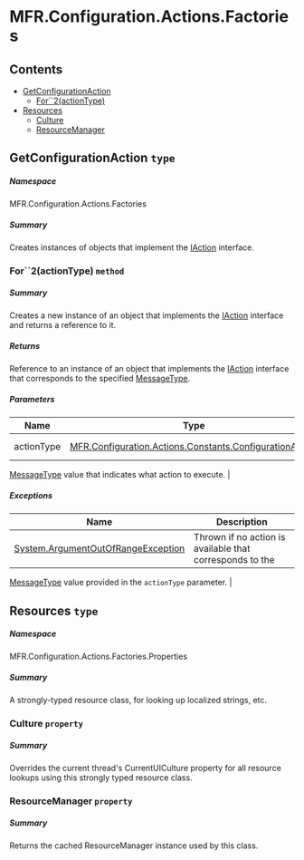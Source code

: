 <a name='assembly'></a>
# MFR.Configuration.Actions.Factories

## Contents

- [GetConfigurationAction](#T-MFR-Objects-Configuration-Actions-Factories-GetConfigurationAction 'MFR.Configuration.Actions.Factories.GetConfigurationAction')
  - [For\`\`2(actionType)](#M-MFR-Objects-Configuration-Actions-Factories-GetConfigurationAction-For``2-MFR-Objects-Configuration-Actions-Constants-ConfigurationAction- 'MFR.Configuration.Actions.Factories.GetConfigurationAction.For``2(MFR.Configuration.Actions.Constants.ConfigurationAction)')
- [Resources](#T-MFR-Objects-Configuration-Actions-Factories-Properties-Resources 'MFR.Configuration.Actions.Factories.Properties.Resources')
  - [Culture](#P-MFR-Objects-Configuration-Actions-Factories-Properties-Resources-Culture 'MFR.Configuration.Actions.Factories.Properties.Resources.Culture')
  - [ResourceManager](#P-MFR-Objects-Configuration-Actions-Factories-Properties-Resources-ResourceManager 'MFR.Configuration.Actions.Factories.Properties.Resources.ResourceManager')

<a name='T-MFR-Objects-Configuration-Actions-Factories-GetConfigurationAction'></a>
## GetConfigurationAction `type`

##### Namespace

MFR.Configuration.Actions.Factories

##### Summary

Creates instances of objects that implement the
[IAction](#T-MFR-Objects-IAction 'MFR.IAction')
interface.

<a name='M-MFR-Objects-Configuration-Actions-Factories-GetConfigurationAction-For``2-MFR-Objects-Configuration-Actions-Constants-ConfigurationAction-'></a>
### For\`\`2(actionType) `method`

##### Summary

Creates a new instance of an object that implements the
[IAction](#T-MFR-Objects-IAction 'MFR.IAction')
interface and returns a reference to it.

##### Returns

Reference to an instance of an object that implements the
[IAction](#T-MFR-Objects-Messages-Actions-Interfaces-IAction 'MFR.Messages.Actions.Interfaces.IAction')
interface
that corresponds to the specified
[MessageType](#T-MFR-Objects-Messages-Constants-MessageType 'MFR.Messages.Constants.MessageType').

##### Parameters

| Name | Type | Description |
| ---- | ---- | ----------- |
| actionType | [MFR.Configuration.Actions.Constants.ConfigurationAction](#T-MFR-Objects-Configuration-Actions-Constants-ConfigurationAction 'MFR.Configuration.Actions.Constants.ConfigurationAction') | (Required.) A
[MessageType](#T-MFR-Objects-Messages-Constants-MessageType 'MFR.Messages.Constants.MessageType')
value that
indicates what action to execute. |

##### Exceptions

| Name | Description |
| ---- | ----------- |
| [System.ArgumentOutOfRangeException](http://msdn.microsoft.com/query/dev14.query?appId=Dev14IDEF1&l=EN-US&k=k:System.ArgumentOutOfRangeException 'System.ArgumentOutOfRangeException') | Thrown if no action is available that corresponds to the
[MessageType](#T-MFR-Objects-Messages-Constants-MessageType 'MFR.Messages.Constants.MessageType')
value provided
in the `actionType` parameter. |

<a name='T-MFR-Objects-Configuration-Actions-Factories-Properties-Resources'></a>
## Resources `type`

##### Namespace

MFR.Configuration.Actions.Factories.Properties

##### Summary

A strongly-typed resource class, for looking up localized strings, etc.

<a name='P-MFR-Objects-Configuration-Actions-Factories-Properties-Resources-Culture'></a>
### Culture `property`

##### Summary

Overrides the current thread's CurrentUICulture property for all
  resource lookups using this strongly typed resource class.

<a name='P-MFR-Objects-Configuration-Actions-Factories-Properties-Resources-ResourceManager'></a>
### ResourceManager `property`

##### Summary

Returns the cached ResourceManager instance used by this class.
